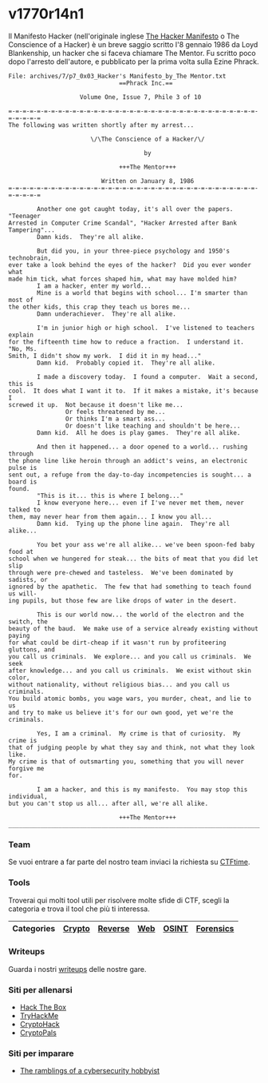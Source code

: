 # v1770r14n1
 
Il Manifesto Hacker (nell'originale inglese [The Hacker Manifesto](https://en.wikipedia.org/wiki/Hacker_Manifesto) o The Conscience of a Hacker) è un breve saggio scritto l'8 gennaio 1986 da Loyd Blankenship, un hacker che si faceva chiamare The Mentor. Fu scritto poco dopo l'arresto dell'autore, e pubblicato per la prima volta sulla Ezine Phrack.

```
File: archives/7/p7_0x03_Hacker's Manifesto_by_The Mentor.txt
                               ==Phrack Inc.==

                    Volume One, Issue 7, Phile 3 of 10

=-=-=-=-=-=-=-=-=-=-=-=-=-=-=-=-=-=-=-=-=-=-=-=-=-=-=-=-=-=-=-=-=-=-=-=-=-=-=-=
The following was written shortly after my arrest...

                       \/\The Conscience of a Hacker/\/

                                      by

                               +++The Mentor+++

                          Written on January 8, 1986
=-=-=-=-=-=-=-=-=-=-=-=-=-=-=-=-=-=-=-=-=-=-=-=-=-=-=-=-=-=-=-=-=-=-=-=-=-=-=-=

        Another one got caught today, it's all over the papers.  "Teenager
Arrested in Computer Crime Scandal", "Hacker Arrested after Bank Tampering"...
        Damn kids.  They're all alike.

        But did you, in your three-piece psychology and 1950's technobrain,
ever take a look behind the eyes of the hacker?  Did you ever wonder what
made him tick, what forces shaped him, what may have molded him?
        I am a hacker, enter my world...
        Mine is a world that begins with school... I'm smarter than most of
the other kids, this crap they teach us bores me...
        Damn underachiever.  They're all alike.

        I'm in junior high or high school.  I've listened to teachers explain
for the fifteenth time how to reduce a fraction.  I understand it.  "No, Ms.
Smith, I didn't show my work.  I did it in my head..."
        Damn kid.  Probably copied it.  They're all alike.

        I made a discovery today.  I found a computer.  Wait a second, this is
cool.  It does what I want it to.  If it makes a mistake, it's because I
screwed it up.  Not because it doesn't like me...
                Or feels threatened by me...
                Or thinks I'm a smart ass...
                Or doesn't like teaching and shouldn't be here...
        Damn kid.  All he does is play games.  They're all alike.

        And then it happened... a door opened to a world... rushing through
the phone line like heroin through an addict's veins, an electronic pulse is
sent out, a refuge from the day-to-day incompetencies is sought... a board is
found.
        "This is it... this is where I belong..."
        I know everyone here... even if I've never met them, never talked to
them, may never hear from them again... I know you all...
        Damn kid.  Tying up the phone line again.  They're all alike...

        You bet your ass we're all alike... we've been spoon-fed baby food at
school when we hungered for steak... the bits of meat that you did let slip
through were pre-chewed and tasteless.  We've been dominated by sadists, or
ignored by the apathetic.  The few that had something to teach found us will-
ing pupils, but those few are like drops of water in the desert.

        This is our world now... the world of the electron and the switch, the
beauty of the baud.  We make use of a service already existing without paying
for what could be dirt-cheap if it wasn't run by profiteering gluttons, and
you call us criminals.  We explore... and you call us criminals.  We seek
after knowledge... and you call us criminals.  We exist without skin color,
without nationality, without religious bias... and you call us criminals.
You build atomic bombs, you wage wars, you murder, cheat, and lie to us
and try to make us believe it's for our own good, yet we're the criminals.

        Yes, I am a criminal.  My crime is that of curiosity.  My crime is
that of judging people by what they say and think, not what they look like.
My crime is that of outsmarting you, something that you will never forgive me
for.

        I am a hacker, and this is my manifesto.  You may stop this individual,
but you can't stop us all... after all, we're all alike.

                               +++The Mentor+++
_______________________________________________________________________________
```

### Team
Se vuoi entrare a far parte del nostro team inviaci la richiesta su [CTFtime](https://ctftime.org/team/140539).

### Tools 
Troverai qui molti tool utili per risolvere molte sfide di CTF, scegli la categoria e trova il tool che più ti interessa.

Categories | [Crypto](https://github.com/fralabi/v1770r14n1-CTF/tree/main/Crypto) | [Reverse](https://github.com/fralabi/v1770r14n1-CTF/tree/main/Reverse) | [Web](https://github.com/fralabi/v1770r14n1-CTF/tree/main/Web) | [OSINT](https://github.com/fralabi/v1770r14n1-CTF/tree/main/OSINT) | [Forensics](https://github.com/fralabi/v1770r14n1-CTF/tree/main/Forensics)<br>
--- | --- | --- | --- | --- | --- |


### Writeups
Guarda i nostri [writeups](https://github.com/fralabi/v1770r14n1-CTF/tree/main/Writeups) delle nostre gare.

### Siti per allenarsi
- [Hack The Box](https://www.hackthebox.eu/)
- [TryHackMe](https://tryhackme.com/)
- [CryptoHack](https://cryptohack.org/)
- [CryptoPals](https://cryptopals.com/)

### Siti per imparare
- [The ramblings of a cybersecurity hobbyist](https://www.bootlesshacker.com/)
 
